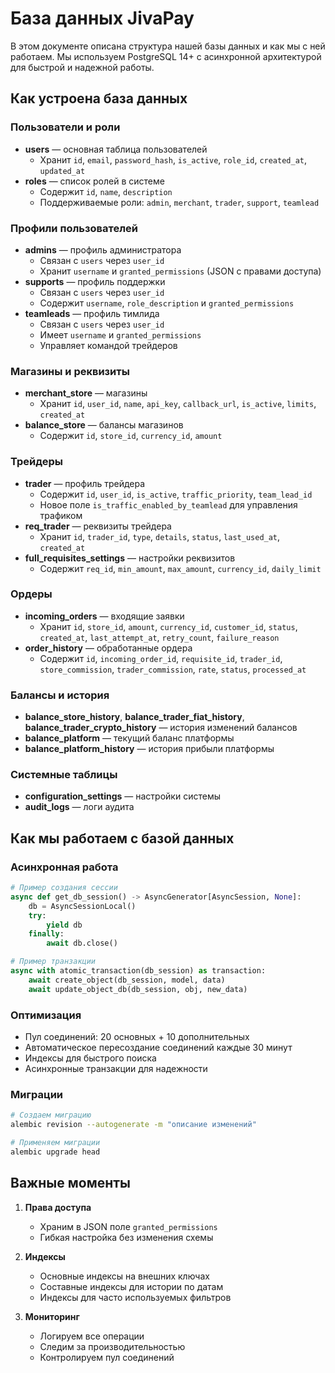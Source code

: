 # База данных JivaPay

В этом документе описана структура нашей базы данных и как мы с ней работаем. Мы используем PostgreSQL 14+ с асинхронной архитектурой для быстрой и надежной работы.

## Как устроена база данных

### Пользователи и роли
- **users** — основная таблица пользователей
  - Хранит `id`, `email`, `password_hash`, `is_active`, `role_id`, `created_at`, `updated_at`
- **roles** — список ролей в системе
  - Содержит `id`, `name`, `description`
  - Поддерживаемые роли: `admin`, `merchant`, `trader`, `support`, `teamlead`

### Профили пользователей
- **admins** — профиль администратора
  - Связан с `users` через `user_id`
  - Хранит `username` и `granted_permissions` (JSON с правами доступа)
- **supports** — профиль поддержки
  - Связан с `users` через `user_id`
  - Содержит `username`, `role_description` и `granted_permissions`
- **teamleads** — профиль тимлида
  - Связан с `users` через `user_id`
  - Имеет `username` и `granted_permissions`
  - Управляет командой трейдеров

### Магазины и реквизиты
- **merchant_store** — магазины
  - Хранит `id`, `user_id`, `name`, `api_key`, `callback_url`, `is_active`, `limits`, `created_at`
- **balance_store** — балансы магазинов
  - Содержит `id`, `store_id`, `currency_id`, `amount`

### Трейдеры
- **trader** — профиль трейдера
  - Содержит `id`, `user_id`, `is_active`, `traffic_priority`, `team_lead_id`
  - Новое поле `is_traffic_enabled_by_teamlead` для управления трафиком
- **req_trader** — реквизиты трейдера
  - Хранит `id`, `trader_id`, `type`, `details`, `status`, `last_used_at`, `created_at`
- **full_requisites_settings** — настройки реквизитов
  - Содержит `req_id`, `min_amount`, `max_amount`, `currency_id`, `daily_limit`

### Ордеры
- **incoming_orders** — входящие заявки
  - Хранит `id`, `store_id`, `amount`, `currency_id`, `customer_id`, `status`, `created_at`, `last_attempt_at`, `retry_count`, `failure_reason`
- **order_history** — обработанные ордера
  - Содержит `id`, `incoming_order_id`, `requisite_id`, `trader_id`, `store_commission`, `trader_commission`, `rate`, `status`, `processed_at`

### Балансы и история
- **balance_store_history**, **balance_trader_fiat_history**, **balance_trader_crypto_history** — история изменений балансов
- **balance_platform** — текущий баланс платформы
- **balance_platform_history** — история прибыли платформы

### Системные таблицы
- **configuration_settings** — настройки системы
- **audit_logs** — логи аудита

## Как мы работаем с базой данных

### Асинхронная работа
```python
# Пример создания сессии
async def get_db_session() -> AsyncGenerator[AsyncSession, None]:
    db = AsyncSessionLocal()
    try:
        yield db
    finally:
        await db.close()

# Пример транзакции
async with atomic_transaction(db_session) as transaction:
    await create_object(db_session, model, data)
    await update_object_db(db_session, obj, new_data)
```

### Оптимизация
- Пул соединений: 20 основных + 10 дополнительных
- Автоматическое пересоздание соединений каждые 30 минут
- Индексы для быстрого поиска
- Асинхронные транзакции для надежности

### Миграции
```bash
# Создаем миграцию
alembic revision --autogenerate -m "описание изменений"

# Применяем миграции
alembic upgrade head
```

## Важные моменты

1. **Права доступа**
   - Храним в JSON поле `granted_permissions`
   - Гибкая настройка без изменения схемы

2. **Индексы**
   - Основные индексы на внешних ключах
   - Составные индексы для истории по датам
   - Индексы для часто используемых фильтров

3. **Мониторинг**
   - Логируем все операции
   - Следим за производительностью
   - Контролируем пул соединений 